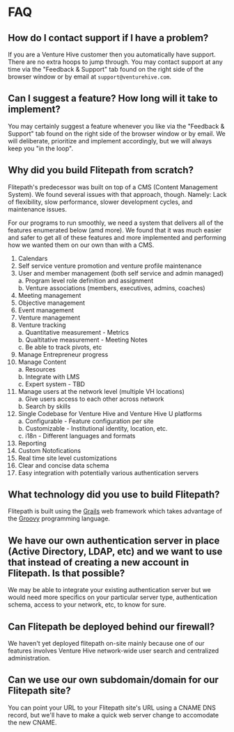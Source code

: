 # FAQ

## How do I contact support if I have a problem?

If you are a Venture Hive customer then you automatically have support. There are no extra hoops to jump through. You may contact support at any time via the "Feedback & Support" tab found on the right side of the browser window or by email at `support@venturehive.com`.

## Can I suggest a feature? How long will it take to implement?

You may certainly suggest a feature whenever you like via the "Feedback & Support" tab found on the right side of the browser window or by email. We will deliberate, prioritize and implement accordingly, but we will always keep you "in the loop".

## Why did you build Flitepath from scratch?

Flitepath's predecessor was built on top of a CMS (Content Management System). We found several issues with that approach, though.
Namely: Lack of flexibility, slow performance, slower development cycles, and maintenance issues.

For our programs to run smoothly, we need a system that delivers all of the features enumerated below (amd more). We found that it was much easier and safer to get all of these features and more implemented and performing how we wanted them on our own than with a CMS.

1. Calendars
2. Self service venture promotion and venture profile maintenance
3. User and member management (both self service and admin managed)<br>
   a. Program level role definition and assignment<br>
   b. Venture associations (members, executives, admins, coaches)
4. Meeting management
5. Objective management
6. Event management
7. Venture management
8. Venture tracking<br>
   a. Quantitative measurement - Metrics<br>
   b. Qualtitative measurement - Meeting Notes<br>
   c. Be able to track pivots, etc
9. Manage Entrepreneur progress
10. Manage Content<br>
   a. Resources<br>
   b. Integrate with LMS<br>
   c. Expert system - TBD
11. Manage users at the network level (multiple VH locations)<br>
   a. Give users access to each other across network<br>
   b. Search by skills
12. Single Codebase for Venture Hive and Venture Hive U platforms<br>
   a. Configurable - Feature configuration per site<br>
   b. Customizable - Institutional identity, location, etc.<br>
   c. i18n - Different languages and formats
13. Reporting
14. Custom Notofications
15. Real time site level customizations
16. Clear and concise data schema
17. Easy integration with potentially various authentication servers

## What technology did you use to build Flitepath?

Flitepath is built using the [Grails](https://grails.org/ "Grails") web framework which takes advantage of the [Groovy](http://www.groovy-lang.org/ "Groovy") programming language.

## We have our own authentication server in place (Active Directory, LDAP, etc) and we want to use that instead of creating a new account in Flitepath. Is that possible?

We may be able to integrate your existing authentication server but we would need more specifics on your particular server type, authentication schema, access to your network, etc, to know for sure.

## Can Flitepath be deployed behind our firewall?

We haven't yet deployed flitepath on-site mainly because one of our features involves Venture Hive network-wide user search and centralized administration.

## Can we use our own subdomain/domain for our Flitepath site?

You can point your URL to your Flitepath site's URL using a CNAME DNS record, but we'll have to make a quick web server change to accomodate the new CNAME.
